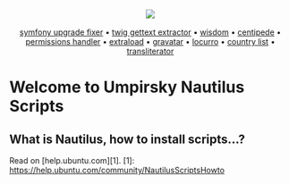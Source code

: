 <h3 align="center">
    <a href="https://github.com/umpirsky">
        <img src="https://farm2.staticflickr.com/1709/25098526884_ae4d50465f_o_d.png" />
    </a>
</h3>
<p align="center">
  <a href="https://github.com/umpirsky/Symfony-Upgrade-Fixer">symfony upgrade fixer</a> &bull;
  <a href="https://github.com/umpirsky/Twig-Gettext-Extractor">twig gettext extractor</a> &bull;
  <a href="https://github.com/umpirsky/wisdom">wisdom</a> &bull;
  <a href="https://github.com/umpirsky/centipede">centipede</a> &bull;
  <a href="https://github.com/umpirsky/PermissionsHandler">permissions handler</a> &bull;
  <a href="https://github.com/umpirsky/Extraload">extraload</a> &bull;
  <a href="https://github.com/umpirsky/Gravatar">gravatar</a> &bull;
  <a href="https://github.com/umpirsky/locurro">locurro</a> &bull;
  <a href="https://github.com/umpirsky/country-list">country list</a> &bull;
  <a href="https://github.com/umpirsky/Transliterator">transliterator</a>
</p>

Welcome to Umpirsky Nautilus Scripts
====================================

What is Nautilus, how to install scripts...?
--------------------------------------------

Read on [help.ubuntu.com][1].
[1]: https://help.ubuntu.com/community/NautilusScriptsHowto
